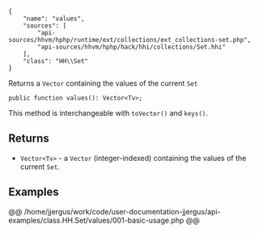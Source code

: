 ``` yamlmeta
{
    "name": "values",
    "sources": [
        "api-sources/hhvm/hphp/runtime/ext/collections/ext_collections-set.php",
        "api-sources/hhvm/hphp/hack/hhi/collections/Set.hhi"
    ],
    "class": "HH\\Set"
}
```




Returns a ` Vector ` containing the values of the current `` Set ``




``` Hack
public function values(): Vector<Tv>;
```




This method is interchangeable with ` toVector() ` and `` keys() ``.




## Returns




+ ` Vector<Tv> ` - a `` Vector `` (integer-indexed) containing the values of the
  current ``` Set ```.




## Examples










@@ /home/jjergus/work/code/user-documentation-jjergus/api-examples/class.HH.Set/values/001-basic-usage.php @@
<!-- HHAPIDOC -->
